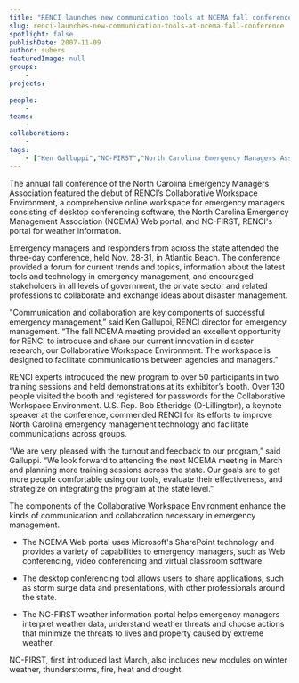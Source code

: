 ```yaml
---
title: "RENCI launches new communication tools at NCEMA fall conference"
slug: renci-launches-new-communication-tools-at-ncema-fall-conference
spotlight: false
publishDate: 2007-11-09
author: subers
featuredImage: null
groups:
    - 
projects:
    - 
people:
    - 
teams: 
    - 
collaborations:
    - 
tags:
    - ["Ken Galluppi","NC-FIRST","North Carolina Emergency Managers Association (NCEMA)"]
---
```

The annual fall conference of the North Carolina Emergency Managers Association featured the debut of RENCI’s Collaborative Workspace Environment, a comprehensive online workspace for emergency managers consisting of desktop conferencing software, the North Carolina Emergency Management Association (NCEMA) Web portal, and NC-FIRST, RENCI's portal for weather information.

<!--more-->

Emergency managers and responders from across the state attended the three-day conference, held Nov. 28-31, in Atlantic Beach. The conference provided a forum for current trends and topics, information about the latest tools and technology in emergency management, and encouraged stakeholders in all levels of government, the private sector and related professions to collaborate and exchange ideas about disaster management.

"Communication and collaboration are key components of successful emergency management,” said Ken Galluppi, RENCI director for emergency management. “The fall NCEMA meeting provided an excellent opportunity for RENCI to introduce and share our current innovation in disaster research, our Collaborative Workspace Environment. The workspace is designed to facilitate communications between agencies and managers."

RENCI experts introduced the new program to over 50 participants in two training sessions and held demonstrations at its exhibitor’s booth. Over 130 people visited the booth and registered for passwords for the Collaborative Workspace Environment. U.S. Rep. Bob Etheridge (D-Lillington), a keynote speaker at the conference, commended RENCI for its efforts to improve North Carolina emergency management technology and facilitate communications across groups.

“We are very pleased with the turnout and feedback to our program,” said Galluppi. “We look forward to attending the next NCEMA meeting in March and planning more training sessions across the state. Our goals are to get more people comfortable using our tools, evaluate their effectiveness, and strategize on integrating the program at the state level.”

The components of the Collaborative Workspace Environment enhance the kinds of communication and collaboration necessary in emergency management.
<ul type="disc">
	<li>The NCEMA Web portal uses Microsoft's SharePoint technology and provides a variety of capabilities to emergency managers, such as Web conferencing, video conferencing and virtual classroom software.</li>
</ul>
<ul type="disc">
	<li>The desktop conferencing tool allows users to share applications, such as storm surge data and presentations, with other professionals around the state.</li>
</ul>
<ul type="disc">
	<li>The NC-FIRST weather information portal helps emergency managers interpret weather data, understand weather threats and choose actions that minimize the threats to lives and property caused by extreme weather.</li>
</ul>
NC-FIRST, first introduced last March, also includes new modules on winter weather, thunderstorms, fire, heat and drought.
